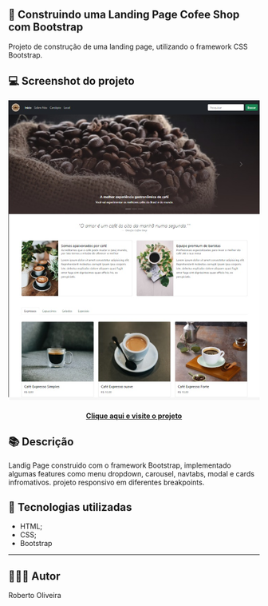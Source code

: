 ## 📝 Construindo uma Landing Page Cofee Shop com Bootstrap
Projeto de construção de uma landing page, utilizando o framework CSS Bootstrap.

## 💻 Screenshot do projeto

![Screenshot](../../../assets/images/desktop-preview-05.jpg)

<h4 align="center"><a href="https://github.com/robeOliveira85/Formacao-CSS-Web-Developer-DIO/TRILHA-CSS-MODULO-03/04-INICIANDO-NO-BOOTSTRAP/COFFEE-SHOP-BOOTSTRAP/index.html" target="_blank">Clique aqui e visite o projeto</a></h4>

## 📚 Descrição

Landig Page construido com o framework Bootstrap, implementado algumas features como menu dropdown, carousel, navtabs, modal e cards infromativos. projeto responsivo em diferentes breakpoints.

## 💼 Tecnologias utilizadas
- HTML;
- CSS;
- Bootstrap

---
## 🙋🏻‍♂️ Autor
Roberto Oliveira